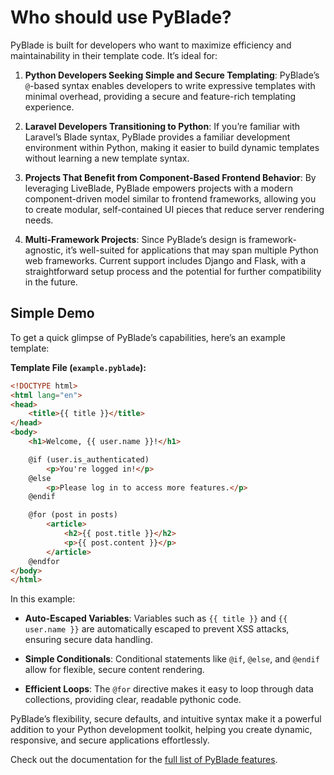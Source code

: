 
# Who should use PyBlade?

PyBlade is built for developers who want to maximize efficiency and maintainability in their template code. It’s ideal for:

1. **Python Developers Seeking Simple and Secure Templating**: PyBlade’s `@`-based syntax enables developers to write expressive templates with minimal overhead, providing a secure and feature-rich templating experience.

2. **Laravel Developers Transitioning to Python**: If you’re familiar with Laravel’s Blade syntax, PyBlade provides a
   familiar development environment within Python, making it easier to build dynamic templates without learning a new template syntax.

3. **Projects That Benefit from Component-Based Frontend Behavior**: By leveraging LiveBlade, PyBlade empowers
   projects with a modern component-driven model similar to frontend frameworks, allowing you to create modular, self-contained UI pieces that reduce server rendering needs.

4. **Multi-Framework Projects**: Since PyBlade’s design is framework-agnostic, it’s well-suited for applications that
may span multiple Python web frameworks. Current support includes Django and Flask, with a straightforward setup process and the potential for further compatibility in the future.


## Simple Demo

To get a quick glimpse of PyBlade’s capabilities, here’s an example template:

**Template File (`example.pyblade`):**


```html
<!DOCTYPE html>
<html lang="en">
<head>
    <title>{{ title }}</title>
</head>
<body>
    <h1>Welcome, {{ user.name }}!</h1>

    @if (user.is_authenticated)
        <p>You're logged in!</p>
    @else
        <p>Please log in to access more features.</p>
    @endif

    @for (post in posts)
        <article>
            <h2>{{ post.title }}</h2>
            <p>{{ post.content }}</p>
        </article>
    @endfor
</body>
</html>
```


In this example:
- **Auto-Escaped Variables**: Variables such as <span v-pre>`{{ title }}` and `{{ user.name }}`  </span> are automatically escaped to prevent XSS attacks, ensuring secure data handling.

- **Simple Conditionals**: Conditional statements like `@if`, `@else`, and `@endif` allow for flexible, secure content rendering.

- **Efficient Loops**: The `@for` directive makes it easy to loop through data collections, providing clear, readable pythonic code.

PyBlade’s flexibility, secure defaults, and intuitive syntax make it a powerful addition to your Python development toolkit, helping you create dynamic, responsive, and secure applications effortlessly.

Check out the documentation for the [full list of PyBlade features](/getting-started).
